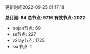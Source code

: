 更新时间2022-09-25 01:17:18

**总订阅: 64**
**总节点: 9716**
**有效节点: 2022**
- trojan节点: 69
- ss节点: 227
- v2ray节点: 1725
- ssr节点: 1
